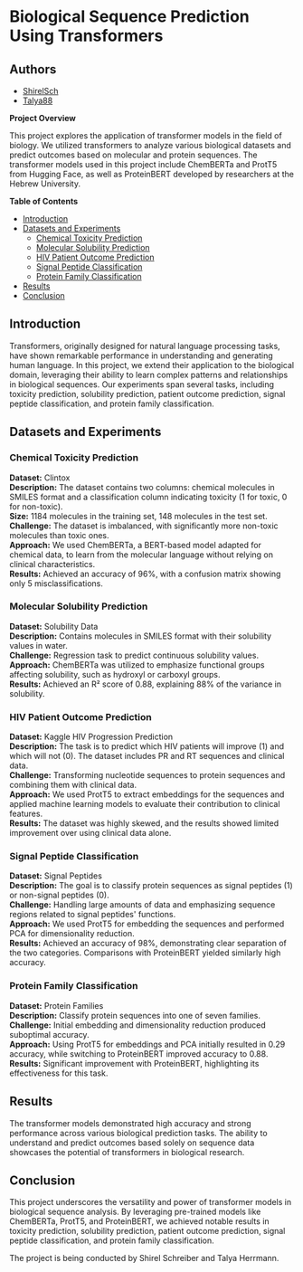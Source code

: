 # Biological Sequence Prediction Using Transformers

## Authors

- [ShirelSch](https://github.com/ShirelSch)
- [Talya88](https://github.com/Talya88)

**Project Overview**

This project explores the application of transformer models in the field of biology. We utilized transformers to analyze various biological datasets and predict outcomes based on molecular and protein sequences. The transformer models used in this project include ChemBERTa and ProtT5 from Hugging Face, as well as ProteinBERT developed by researchers at the Hebrew University.

**Table of Contents**

- [Introduction](#introduction)
- [Datasets and Experiments](#datasets-and-experiments)
  - [Chemical Toxicity Prediction](#chemical-toxicity-prediction)
  - [Molecular Solubility Prediction](#molecular-solubility-prediction)
  - [HIV Patient Outcome Prediction](#hiv-patient-outcome-prediction)
  - [Signal Peptide Classification](#signal-peptide-classification)
  - [Protein Family Classification](#protein-family-classification)
- [Results](#results)
- [Conclusion](#conclusion)

## Introduction

Transformers, originally designed for natural language processing tasks, have shown remarkable performance in understanding and generating human language. In this project, we extend their application to the biological domain, leveraging their ability to learn complex patterns and relationships in biological sequences. Our experiments span several tasks, including toxicity prediction, solubility prediction, patient outcome prediction, signal peptide classification, and protein family classification.

## Datasets and Experiments

### Chemical Toxicity Prediction

**Dataset:** Clintox  
**Description:** The dataset contains two columns: chemical molecules in SMILES format and a classification column indicating toxicity (1 for toxic, 0 for non-toxic).  
**Size:** 1184 molecules in the training set, 148 molecules in the test set.  
**Challenge:** The dataset is imbalanced, with significantly more non-toxic molecules than toxic ones.  
**Approach:** We used ChemBERTa, a BERT-based model adapted for chemical data, to learn from the molecular language without relying on clinical characteristics.  
**Results:** Achieved an accuracy of 96%, with a confusion matrix showing only 5 misclassifications.

### Molecular Solubility Prediction

**Dataset:** Solubility Data  
**Description:** Contains molecules in SMILES format with their solubility values in water.  
**Challenge:** Regression task to predict continuous solubility values.  
**Approach:** ChemBERTa was utilized to emphasize functional groups affecting solubility, such as hydroxyl or carboxyl groups.  
**Results:** Achieved an R² score of 0.88, explaining 88% of the variance in solubility.

### HIV Patient Outcome Prediction

**Dataset:** Kaggle HIV Progression Prediction  
**Description:** The task is to predict which HIV patients will improve (1) and which will not (0). The dataset includes PR and RT sequences and clinical data.  
**Challenge:** Transforming nucleotide sequences to protein sequences and combining them with clinical data.  
**Approach:** We used ProtT5 to extract embeddings for the sequences and applied machine learning models to evaluate their contribution to clinical features.  
**Results:** The dataset was highly skewed, and the results showed limited improvement over using clinical data alone.

### Signal Peptide Classification

**Dataset:** Signal Peptides  
**Description:** The goal is to classify protein sequences as signal peptides (1) or non-signal peptides (0).  
**Challenge:** Handling large amounts of data and emphasizing sequence regions related to signal peptides' functions.  
**Approach:** We used ProtT5 for embedding the sequences and performed PCA for dimensionality reduction.  
**Results:** Achieved an accuracy of 98%, demonstrating clear separation of the two categories. Comparisons with ProteinBERT yielded similarly high accuracy.

### Protein Family Classification

**Dataset:** Protein Families  
**Description:** Classify protein sequences into one of seven families.  
**Challenge:** Initial embedding and dimensionality reduction produced suboptimal accuracy.  
**Approach:** Using ProtT5 for embeddings and PCA initially resulted in 0.29 accuracy, while switching to ProteinBERT improved accuracy to 0.88.  
**Results:** Significant improvement with ProteinBERT, highlighting its effectiveness for this task.

## Results

The transformer models demonstrated high accuracy and strong performance across various biological prediction tasks. The ability to understand and predict outcomes based solely on sequence data showcases the potential of transformers in biological research.

## Conclusion

This project underscores the versatility and power of transformer models in biological sequence analysis. By leveraging pre-trained models like ChemBERTa, ProtT5, and ProteinBERT, we achieved notable results in toxicity prediction, solubility prediction, patient outcome prediction, signal peptide classification, and protein family classification.

The project is being conducted by Shirel Schreiber and Talya Herrmann.
